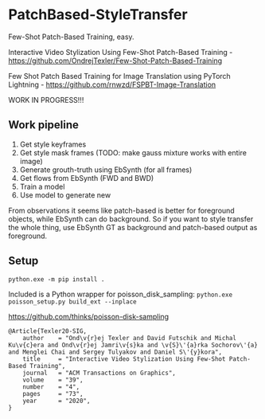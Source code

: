 # PatchBased-StyleTransfer
Few-Shot Patch-Based Training, easy.

Interactive Video Stylization Using Few-Shot Patch-Based Training - https://github.com/OndrejTexler/Few-Shot-Patch-Based-Training

Few Shot Patch Based Training for Image Translation using PyTorch Lightning - https://github.com/rnwzd/FSPBT-Image-Translation

WORK IN PROGRESS!!!

## Work pipeline

1. Get style keyframes
2. Get style mask frames (TODO: make gauss mixture works with entire image)
3. Generate grouth-truth using EbSynth (for all frames)
4. Get flows from EbSynth (FWD and BWD)
5. Train a model 
6. Use model to generate new

From observations it seems like patch-based is better for foreground objects, while EbSynth can do background. So if you want to style transfer the whole thing, use EbSynth GT as background and patch-based output as foreground.

## Setup

`python.exe -m pip install .`

Included is a Python wrapper for poisson_disk_sampling: `python.exe poisson_setup.py build_ext --inplace`

https://github.com/thinks/poisson-disk-sampling

```
@Article{Texler20-SIG,
    author    = "Ond\v{r}ej Texler and David Futschik and Michal Ku\v{c}era and Ond\v{r}ej Jamri\v{s}ka and \v{S}\'{a}rka Sochorov\'{a} and Menglei Chai and Sergey Tulyakov and Daniel S\'{y}kora",
    title     = "Interactive Video Stylization Using Few-Shot Patch-Based Training",
    journal   = "ACM Transactions on Graphics",
    volume    = "39",
    number    = "4",
    pages     = "73",
    year      = "2020",
}
```